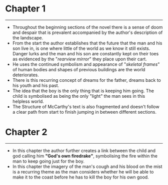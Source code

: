 # Chapter 1
---
- Throughout the beginning sections of the novel there is a sense of doom and despair that is prevalent accompanied by the author's description of the landscape. 
- From the start the author establishes that the future that the man and his son live in, is one where little of the world as we know it still exists. Danger lurks and the man and his son are constantly kept on their toes as evidenced by the "*rearview mirror*" they place upon their cart.  
- He uses the continued symbolism and appearance of "*skeletal frames*" of human bodies and shapes of previous buildings are the world deteriorates. 
- There is this recurring concept of dreams for the father, dreams back to his youth and his past. 
- The idea that the boy is the only thing that is keeping him going. The child is symbolised as being the only "light" the man sees in this helpless world.  
- The Structure of McCarthy's text is also fragmented and doesn't follow a clear path from start to finish jumping in between different sections. 
# Chapter 2
---
- In this chapter the author further creates a link between the child and god calling him **"God's own firedrake"**, symbolising the fire within the man to keep going just for the boy. 
- In this chapter the imagery of the man's cough and his blood on the mist is a recurring theme as the man considers whether he will be able to make it to the coast before he has to kill the boy for his own good. 